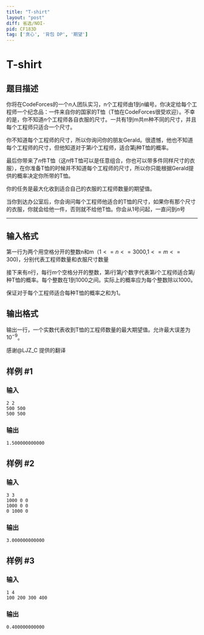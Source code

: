 ```yaml
---
title: "T-shirt"
layout: "post"
diff: 省选/NOI-
pid: CF183D
tag: ['贪心', '背包 DP', '期望']
---
```


# T-shirt

## 题目描述

你将在CodeForces的一个$n$人团队实习，n个工程师由1到$n$编号。你决定给每个工程师一个纪念品：一件来自你的国家的T恤（T恤在CodeForces很受欢迎）。不幸的是，你不知道$n$个工程师各自衣服的尺寸。一共有1到m共m种不同的尺寸，并且每个工程师只适合一个尺寸。

你不知道每个工程师的尺寸，所以你询问你的朋友Gerald。很遗憾，他也不知道每个工程师的尺寸，但他知道对于第$i$个工程师，适合第j种T恤的概率。

最后你带来了$n$件T恤（这$n$件T恤可以是任意组合，你也可以带多件同样尺寸的衣服），在你准备T恤的时候并不知道每个工程师的尺寸，所以你只能根据Gerald提供的概率决定你所带的T恤。

你的任务是最大化收到适合自己的衣服的工程师数量的期望值。

当你到达办公室后，你会询问每个工程师他适合的T恤的尺寸，如果你有那个尺寸的衣服，你就会给他一件，否则就不给他T恤。你会从$1$号问起，一直问到$n$号

---

## 输入格式

第一行为两个用空格分开的整数n和m（$1<=n<=3000$,$1<=m<=300$)，分别代表工程师数量和衣服尺寸数量

接下来有$n$行，每行$m$个空格分开的整数，第$i$行第$j$个数字代表第$i$个工程师适合第$j$种T恤的概率。每个整数在$1$到$1000$之间。实际上的概率应为每个整数除以1000。

保证对于每个工程师适合每种T恤的概率之和为$1$。

## 输出格式

输出一行，一个实数代表收到T恤的工程师数量的最大期望值。允许最大误差为$10^{-9}$。

感谢@LJZ_C 提供的翻译

## 样例 #1

### 输入

```
2 2
500 500
500 500

```

### 输出

```
1.500000000000

```

## 样例 #2

### 输入

```
3 3
1000 0 0
1000 0 0
0 1000 0

```

### 输出

```
3.000000000000

```

## 样例 #3

### 输入

```
1 4
100 200 300 400

```

### 输出

```
0.400000000000

```

